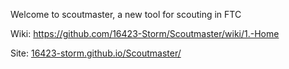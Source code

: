 Welcome to scoutmaster, a new tool for scouting in FTC

Wiki: https://github.com/16423-Storm/Scoutmaster/wiki/1.-Home

Site: [16423-storm.github.io/Scoutmaster/](https://16423-storm.github.io/Scoutmaster/)
